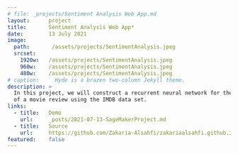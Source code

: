```yaml
---
# file: _projects/Sentiment Analysis Web App.md
layout:      project
title:       Sentiment Analysis Web App*
date:        13 July 2021
image:
  path:       /assets/projects/SentimentAnalysis.jpeg
  srcset:
    1920w:   /assets/projects/SentimentAnalysis.jpeg
    960w:    /assets/projects/SentimentAnalysis.jpeg
    480w:    /assets/projects/SentimentAnalysis.jpeg
# caption:     Hyde is a brazen two-column Jekyll theme.
description: >
  In this project, we will construct a recurrent neural network for the purpose of determining the sentiment 
  of a movie review using the IMDB data set.
links:
  - title:   Demo
    url:     _posts/2021-07-13-SageMakerProject.md
  - title:   Source
    url:     https://github.com/Zakaria-Alsahfi/zakariaalsahfi.github.io/blob/3bbd30ded6748cd98854fe5ec4dfb0432b67ff28/_posts/2021-07-13-SageMakerProject.md
featured:    false
---
```

